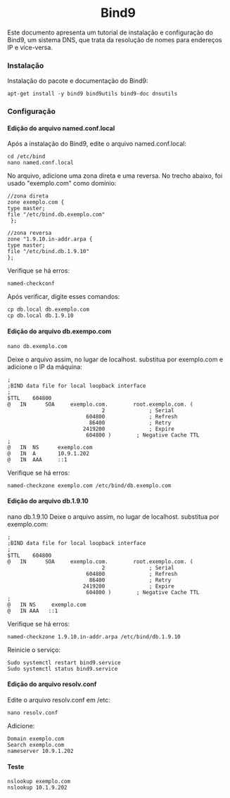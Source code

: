 <h1 align="center">Bind9</h1>
<p>Este documento apresenta um tutorial de instalação e configuração do Bind9, um sistema DNS, que trata da resolução de nomes para endereços IP e vice-versa.<p>


<h3>Instalação</h3>
Instalação do pacote e documentação do Bind9:

```apt-get install -y bind9 bind9utils bind9-doc dnsutils```

<h3>Configuração</h3>

<h4>Edição do arquivo named.conf.local</h4>

Após a instalação do Bind9, edite o arquivo named.conf.local:<br>
```
cd /etc/bind
nano named.conf.local
```


No arquivo, adicione uma zona direta e uma reversa. No trecho abaixo, foi usado "exemplo.com" como domínio:

```
//zona direta
zone exemplo.com { 
type master; 
file "/etc/bind.db.exemplo.com"
 };
 
//zona reversa
zone "1.9.10.in-addr.arpa { 
type master; 
file "/etc/bind.db.1.9.10" 
};
 ```
Verifique se há erros:

```named-checkconf```

Após verificar, digite esses comandos:<br>
```
cp db.local db.exemplo.com
cp db.local db.1.9.10
```
 
<h4>Edição do arquivo db.exempo.com</h4>

```nano db.exemplo.com```

Deixe o arquivo assim, no lugar de localhost. substitua por exemplo.com e adicione o IP da máquina:

```
;
;BIND data file for local loopback interface
;
$TTL	604800
@  	IN  	SOA  	exemplo.com.  		root.exemplo.com. (
                              2		         ; Serial
                         604800		         ; Refresh
                          86400		         ; Retry
                        2419200		         ; Expire
                         604800 )		 ; Negative Cache TTL
;
@	IN  NS 	    exemplo.com
@	IN  A       10.9.1.202
@	IN  AAA     ::1
```

Verifique se há erros:

```named-checkzone exemplo.com /etc/bind/db.exemplo.com```

<h4>Edição do arquivo db.1.9.10</h4>
nano db.1.9.10
Deixe o arquivo assim, no lugar de localhost. substitua por exemplo.com:

```
;
;BIND data file for local loopback interface
;
$TTL	604800
@  	IN  	SOA  	exemplo.com.  		root.exemplo.com. (
                              2		         ; Serial
                         604800		         ; Refresh
                          86400		         ; Retry
                        2419200		         ; Expire
                         604800 )		 ; Negative Cache TTL
;
@	IN NS	  exemplo.com
@	IN AAA	 ::1
```
Verifique se há erros:

```named-checkzone 1.9.10.in-addr.arpa /etc/bind/db.1.9.10```

Reinicie o serviço:

```
Sudo systemctl restart bind9.service
Sudo systemctl status bind9.service
```
<h4>Edição do arquivo resolv.conf</h4>

Edite o arquivo resolv.conf em /etc:

```nano resolv.conf```

Adicione:

```
Domain exemplo.com
Search exemplo.com
nameserver 10.9.1.202 
```
 
<h4>Teste</h4>

```
nslookup exemplo.com
nslookup 10.1.9.202
```

